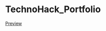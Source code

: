 # TechnoHack_Portfolio
<a href="https://webdev-siddharth.github.io/TechnoHack_Portfolio/">Preview</a>
